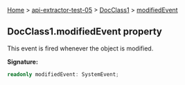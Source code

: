 [Home](./index) &gt; [api-extractor-test-05](./api-extractor-test-05.md) &gt; [DocClass1](./api-extractor-test-05.docclass1.md) &gt; [modifiedEvent](./api-extractor-test-05.docclass1.modifiedevent.md)

## DocClass1.modifiedEvent property

This event is fired whenever the object is modified.

<b>Signature:</b>

```typescript
readonly modifiedEvent: SystemEvent;
```
